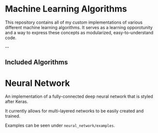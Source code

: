 # Machine Learning Algorithms
This repository contains all of my custom implementations of various different machine learning algorithms. It serves as a learning opporotunity and a way to express these concepts as modularized, easy-to-understand code.

--

## Included Algorithms

# Neural Network
An implementation of a fully-connected deep neural network that is styled after Keras.

It currently allows for multi-layered networks to be easily created and trained.

Examples can be seen under `neural_network/examples`.
